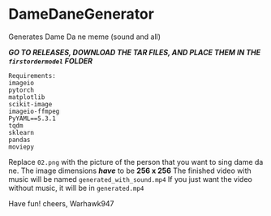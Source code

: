 # DameDaneGenerator
Generates Dame Da ne meme (sound and all)

***GO TO RELEASES, DOWNLOAD THE TAR FILES, AND PLACE THEM IN THE `firstordermodel` FOLDER***

```
Requirements:
imageio
pytorch
matplotlib
scikit-image
imageio-ffmpeg
PyYAML==5.3.1
tqdm
sklearn
pandas
moviepy
```

Replace `02.png` with the picture of the person that you want to sing dame da ne. The image dimensions ***have*** to be **256 x 256**
The finished video with music will be named `generated_with_sound.mp4`
If you just want the video without music, it will be in `generated.mp4`

Have fun!
cheers, Warhawk947

